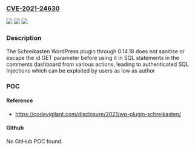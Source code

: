 ### [CVE-2021-24630](https://cve.mitre.org/cgi-bin/cvename.cgi?name=CVE-2021-24630)
![](https://img.shields.io/static/v1?label=Product&message=Schreikasten&color=blue)
![](https://img.shields.io/static/v1?label=Version&message=0.14.18%3C%3D%200.14.18%20&color=brighgreen)
![](https://img.shields.io/static/v1?label=Vulnerability&message=CWE-89%20SQL%20Injection&color=brighgreen)

### Description

The Schreikasten WordPress plugin through 0.14.18 does not sanitise or escape the id GET parameter before using it in SQL statements in the comments dashboard from various actions, leading to authenticated SQL Injections which can be exploited by users as low as author

### POC

#### Reference
- https://codevigilant.com/disclosure/2021/wp-plugin-schreikasten/

#### Github
No GitHub POC found.


